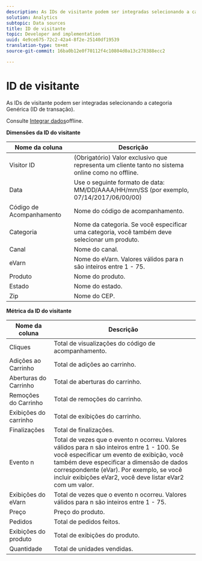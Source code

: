 ```yaml
---
description: As IDs de visitante podem ser integradas selecionando a categoria Genérica (ID de transação).
solution: Analytics
subtopic: Data sources
title: ID de visitante
topic: Developer and implementation
uuid: 4e9ce675-72c2-42a4-8f2e-25140df19539
translation-type: tm+mt
source-git-commit: 16ba0b12e0f70112f4c10804d0a13c278388ecc2

---
```



# ID de visitante

As IDs de visitante podem ser integradas selecionando a categoria Genérica (ID de transação).

Consulte [Integrar dados](/help/import/c-data-sources/datasrc-integrating-offline-data.md)offline.

<p class="head"> <b>Dimensões da ID do visitante</b> </p>

| Nome da coluna | Descrição |
|--- |--- |
| Visitor ID | (Obrigatório) Valor exclusivo que representa um cliente tanto no sistema online como no offline. |
| Data | Use o seguinte formato de data: MM/DD/AAAA/HH/mm/SS (por exemplo, 07/14/2017/06/00/00) |
| Código de Acompanhamento | Nome do código de acompanhamento. |
| Categoria | Nome da categoria.  Se você especificar uma categoria, você também deve selecionar um produto. |
| Canal | Nome do canal. |
| eVarn | Nome do eVarn. Valores válidos para n são inteiros entre 1 - 75. |
| Produto | Nome do produto. |
| Estado | Nome do estado. |
| Zip | Nome do CEP. |

**Métrica da ID do visitante**

| Nome da coluna | Descrição |
|--- |--- |
| Cliques | Total de visualizações do código de acompanhamento. |
| Adições ao Carrinho | Total de adições ao carrinho. |
| Aberturas do Carrinho | Total de aberturas do carrinho. |
| Remoções do Carrinho | Total de remoções do carrinho. |
| Exibições do carrinho | Total de exibições do carrinho. |
| Finalizações | Total de finalizações. |
| Evento n | Total de vezes que o evento n ocorreu. Valores válidos para n são inteiros entre 1 - 100.  Se você especificar um evento de exibição, você também deve especificar a dimensão de dados correspondente (eVar). Por exemplo, se você incluir exibições eVar2, você deve listar eVar2 com um valor. |
| Exibições do eVarn | Total de vezes que o evento n ocorreu. Valores válidos para n são inteiros entre 1 - 75. |
| Preço | Preço do produto. |
| Pedidos | Total de pedidos feitos. |
| Exibições do produto | Total de exibições do produto. |
| Quantidade | Total de unidades vendidas. |
